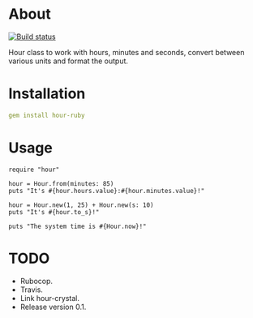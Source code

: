 # About
[![Build status][BS img]][Build status]

Hour class to work with hours, minutes and seconds, convert between various units and format the output.

# Installation

```yaml
gem install hour-ruby
```

# Usage

```crystal
require "hour"

hour = Hour.from(minutes: 85)
puts "It's #{hour.hours.value}:#{hour.minutes.value}!"

hour = Hour.new(1, 25) + Hour.new(s: 10)
puts "It's #{hour.to_s}!"

puts "The system time is #{Hour.now}!"
```

# TODO

- Rubocop.
- Travis.
- Link hour-crystal.
- Release version 0.1.

[Build status]: https://travis-ci.org/botanicus/hour-ruby
[BS img]: https://travis-ci.org/botanicus/hour-ruby.svg?branch=master
